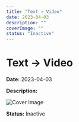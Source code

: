 ```yaml
---
title: "Text → Video"
date: 2023-04-03
description: ""
coverImage: ""
status: "Inactive"
---
```


# Text → Video

**Date:** 2023-04-03

**Description:** 

![Cover Image]()

**Status:** Inactive
